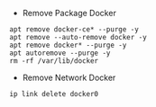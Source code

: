 * Remove Package Docker
```
apt remove docker-ce* --purge -y
apt remove --auto-remove docker -y
apt remove docker* --purge -y
apt autoremove --purge -y
rm -rf /var/lib/docker
```

* Remove Network Docker
```
ip link delete docker0
```
